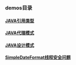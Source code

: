 ### demos目录


#### [JAVA引用类型](https://gitee.com/maanshan/demos/tree/JAVA引用类型)

#### [JAVA代理模式](https://gitee.com/maanshan/demos/tree/JAVA代理模式)

#### [JAVA设计模式](https://gitee.com/maanshan/demos/tree/JAVA设计模式)

#### [SimpleDateFormat线程安全问题](https://gitee.com/maanshan/demos/tree/SimpleDateFormat线程安全问题)


